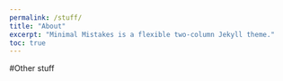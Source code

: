 ```yaml
---
permalink: /stuff/
title: "About"
excerpt: "Minimal Mistakes is a flexible two-column Jekyll theme."
toc: true
---
```


#Other stuff
